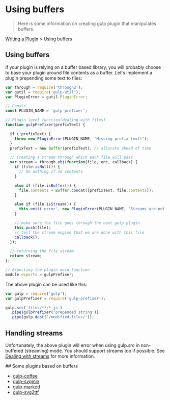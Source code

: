 # Using buffers

> Here is some information on creating gulp plugin that manipulates buffers.

[Writing a Plugin](README.md) > Using buffers

## Using buffers
If your plugin is relying on a buffer based library, you will probably choose to base your plugin around file.contents as a buffer. Let's implement a plugin prepending some text to files:

```js
var through = require('through2');
var gutil = require('gulp-util');
var PluginError = gutil.PluginError;

// Consts
const PLUGIN_NAME = 'gulp-prefixer';

// Plugin level function(dealing with files)
function gulpPrefixer(prefixText) {

  if (!prefixText) {
    throw new PluginError(PLUGIN_NAME, "Missing prefix text!");
  }
  prefixText = new Buffer(prefixText); // allocate ahead of time

  // Creating a stream through which each file will pass
  var stream = through.obj(function(file, enc, callback) {
    if (file.isNull()) {
      // Do nothing if no contents
    }

    else if (file.isBuffer()) {
      file.contents = Buffer.concat([prefixText, file.contents]);
    }

    else if (file.isStream()) {
      this.emit('error', new PluginError(PLUGIN_NAME, 'Streams are not supported!'));
    }

    // make sure the file goes through the next gulp plugin
    this.push(file);
    // tell the stream engine that we are done with this file
    callback();
  });

  // returning the file stream
  return stream;
};

// Exporting the plugin main function
module.exports = gulpPrefixer;
```
The above plugin can be used like this:

```js
var gulp = require('gulp');
var gulpPrefixer = require('gulp-prefixer');

gulp.src('files/**/*.js')
  .pipe(gulpPrefixer('prepended string'))
  .pipe(gulp.dest('/modified-files/'));
```

## Handling streams

Unfortunately, the above plugin will error when using gulp.src in non-buffered (streaming) mode. You should support streams too if possible. See [Dealing with streams](dealing-with-streams.md) for more information.

## Some plugins based on buffers

* [gulp-coffee](https://github.com/wearefractal/gulp-coffee)
* [gulp-svgmin](https://github.com/ben-eb/gulp-svgmin)
* [gulp-marked](https://github.com/lmtm/gulp-marked)
* [gulp-svg2ttf](https://github.com/nfroidure/gulp-svg2ttf)
